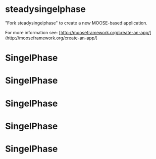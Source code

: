 steadysingelphase
=====

"Fork steadysingelphase" to create a new MOOSE-based application.

For more information see: [http://mooseframework.org/create-an-app/](http://mooseframework.org/create-an-app/)
# SingelPhase
# SingelPhase
# SingelPhase
# SingelPhase
# SingelPhase
